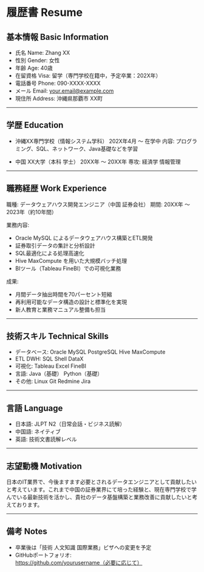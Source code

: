 # 履歴書 Resume

## 基本情報 Basic Information

- 氏名 Name: Zhang XX
- 性別 Gender: 女性
- 年齢 Age: 40歳
- 在留資格 Visa: 留学（専門学校在籍中，予定卒業：202X年）
- 電話番号 Phone: 090-XXXX-XXXX
- メール Email: your.email@example.com
- 現住所 Address: 沖縄県那覇市 XX町

---

## 学歴 Education

- 沖縄XX専門学校（情報システム学科）
  202X年4月 〜 在学中
  内容: プログラミング、SQL、ネットワーク、Java基礎などを学習

- 中国 XX大学（本科 学士）
  20XX年 〜 20XX年
  専攻: 経済学 情報管理

---

## 職務経歴 Work Experience

職種: データウェアハウス開発エンジニア（中国 証券会社）
期間: 20XX年 〜 2023年（約10年間）

業務内容:
- Oracle MySQL によるデータウェアハウス構築とETL開発
- 証券取引データの集計と分析設計
- SQL最適化による処理高速化
- Hive MaxCompute を用いた大規模バッチ処理
- BIツール（Tableau FineBI）での可視化業務

成果:
- 月間データ抽出時間を70パーセント短縮
- 再利用可能なデータ構造の設計と標準化を実現
- 新人教育と業務マニュアル整備も担当

---

## 技術スキル Technical Skills

- データベース: Oracle MySQL PostgreSQL Hive MaxCompute
- ETL DWH: SQL Shell DataX
- 可視化: Tableau Excel FineBI
- 言語: Java（基礎） Python（基礎）
- その他: Linux Git Redmine Jira

---

## 言語 Language

- 日本語: JLPT N2（日常会話・ビジネス読解）
- 中国語: ネイティブ
- 英語: 技術文書読解レベル

---

## 志望動機 Motivation

日本のIT業界で、今後ますます必要とされるデータエンジニアとして貢献したいと考えています。これまで中国の証券業界にて培った経験と、現在専門学校で学んでいる最新技術を活かし、貴社のデータ基盤構築と業務改善に貢献したいと考えております。

---

## 備考 Notes

- 卒業後は「技術 人文知識 国際業務」ビザへの変更を予定
- GitHubポートフォリオ: https://github.com/yourusername（必要に応じて）
